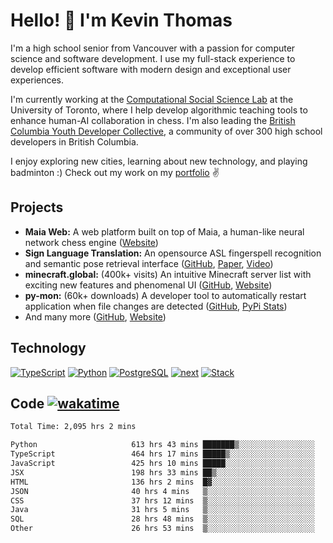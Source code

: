 # Hello! 👋 I'm Kevin Thomas

I'm a high school senior from Vancouver with a passion for computer science and software development. I use my full-stack experience to develop efficient software with modern design and exceptional user experiences.

I'm currently working at the [Computational Social Science Lab](https://csslab.cs.toronto.edu/) at the University of Toronto, where I help develop algorithmic teaching tools to enhance human-AI collaboration in chess. I'm also leading the [British Columbia Youth Developer Collective](https://bcydc.ca/), a community of over 300 high school developers in British Columbia.

I enjoy exploring new cities, learning about new technology, and playing badminton :) Check out my work on my [portfolio](https://kevinjosethomas.com/) ✌️

## Projects
- **Maia Web:** A web platform built on top of Maia, a human-like neural network chess engine ([Website](https://maiachess.com/))
- **Sign Language Translation:** An opensource ASL fingerspell recognition and semantic pose retrieval interface ([GitHub](https://github.com/kevinjosethomas/sign-language-processing), [Paper](https://arxiv.org/abs/2408.09311), [Video](https://www.youtube.com/watch?v=uuPxMWQRoXc))
- **minecraft.global:** (400k+ visits) An intuitive Minecraft server list with exciting new features and phenomenal UI ([GitHub](https://github.com/kevinjosethomas?tab=repositories&q=minecraft&type=&language=&sort=), [Website](https://minecraft.global/))
- **py-mon:** (60k+ downloads) A developer tool to automatically restart application when file changes are detected ([GitHub](https://github.com/kevinjosethomas/py-mon), [PyPi Stats](https://pypistats.org/packages/py-mon))
- And many more ([GitHub](https://github.com/kevinjosethomas?tab=repositories), [Website](https://kevinjosethomas.com/work))

## Technology
[![TypeScript](https://github.com/kevinjosethomas/kevinjosethomas/assets/46242684/444b2e5d-659f-41f5-81fe-3abafb75cb6c)](https://kevinjosethomas.com/stack)
[![Python](https://github.com/kevinjosethomas/kevinjosethomas/assets/46242684/34a174c4-54db-4c4e-9842-2324d47cb043)](https://kevinjosethomas.com/stack)
[![PostgreSQL](https://github.com/kevinjosethomas/kevinjosethomas/assets/46242684/46d6de1c-c483-4dc7-ab3a-87763af6fc78)](https://kevinjosethomas.com/stack)
[![next](https://github.com/kevinjosethomas/kevinjosethomas/assets/46242684/bc46bae5-1ad9-42a7-b7a2-427cbde7c994)](https://kevinjosethomas.com/stack)
[![Stack](https://github.com/kevinjosethomas/kevinjosethomas/assets/46242684/0b9b7eeb-8cce-4a56-bffd-3131dd4dd88c)](https://kevinjosethomas.com/stack)




## Code [![wakatime](https://wakatime.com/badge/user/e9d16d74-e01d-4a37-8086-9257e0bde1c2.svg?style=flat-square)](https://wakatime.com/@e9d16d74-e01d-4a37-8086-9257e0bde1c2)
<!--START_SECTION:waka-->

```txt
Total Time: 2,095 hrs 2 mins

Python                     613 hrs 43 mins ███████▒░░░░░░░░░░░░░░░░░   28.92 %
TypeScript                 464 hrs 17 mins █████▒░░░░░░░░░░░░░░░░░░░   21.88 %
JavaScript                 425 hrs 10 mins █████░░░░░░░░░░░░░░░░░░░░   20.04 %
JSX                        198 hrs 33 mins ██▒░░░░░░░░░░░░░░░░░░░░░░   09.36 %
HTML                       136 hrs 2 mins  █▓░░░░░░░░░░░░░░░░░░░░░░░   06.41 %
JSON                       40 hrs 4 mins   ▒░░░░░░░░░░░░░░░░░░░░░░░░   01.89 %
CSS                        37 hrs 12 mins  ▒░░░░░░░░░░░░░░░░░░░░░░░░   01.75 %
Java                       31 hrs 5 mins   ▒░░░░░░░░░░░░░░░░░░░░░░░░   01.46 %
SQL                        28 hrs 48 mins  ▒░░░░░░░░░░░░░░░░░░░░░░░░   01.36 %
Other                      26 hrs 53 mins  ▒░░░░░░░░░░░░░░░░░░░░░░░░   01.27 %
```

<!--END_SECTION:waka-->
